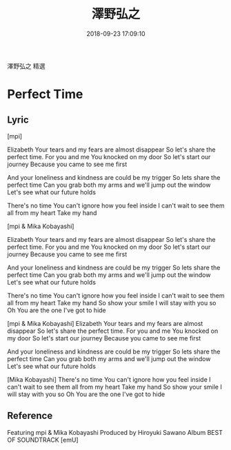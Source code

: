 ﻿---
title: 澤野弘之
date: 2018-09-23 17:09:10
tags:
  - 澤野弘之
  - 小林未郁
  - mpi
  - 七大罪
categories:
  - Music
---

澤野弘之 精選
<!--more-->


# Perfect Time

## Lyric
[mpi]

Elizabeth
Your tears and my fears are almost disappear
So let's share the perfect time. For you and me
You knocked on my door
So let's start our journey
Because you came to see me first

And your loneliness and kindness are could be my trigger
So lets share the perfect time
Can you grab both my arms and we'll jump out the window
Let's see what our future holds

There's no time
You can't ignore how you feel inside
I can't wait to see them all from my heart
Take my hand


[mpi & Mika Kobayashi]

Elizabeth
Your tears and my fears are almost disappear
So let's share the perfect time. For you and me
You knocked on my door
So let's start our journey
Because you came to see me first

And your loneliness and kindness are could be my trigger
So lets share the perfect time
Can you grab both my arms and we'll jump out the window
Let's see what our future holds

There's no time
You can't ignore how you feel inside
I can't wait to see them all from my heart
Take my hand
So show your smile
I will stay with you so
Oh You are the one I've got to hide



[mpi & Mika Kobayashi]
Elizabeth
Your tears and my fears are almost disappear
So let's share the perfect time. For you and me
You knocked on my door
So let's start our journey
Because you came to see me first

And your loneliness and kindness are could be my trigger
So lets share the perfect time
Can you grab both my arms and we'll jump out the window
Let's see what our future holds

[Mika Kobayashi]
There's no time
You can't ignore how you feel inside
I can't wait to see them all from my heart
Take my hand
So show your smile
I will stay with you so
Oh You are the one I've got to hide

## Reference
Featuring ​mpi & Mika Kobayashi
Produced by Hiroyuki Sawano
Album BEST OF SOUNDTRACK [emU]